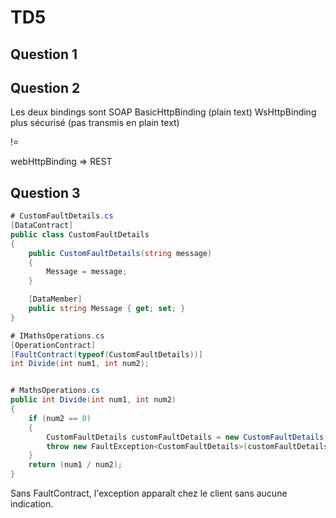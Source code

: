 # TD5

## Question 1

## Question 2

Les deux bindings sont SOAP
BasicHttpBinding (plain text)
WsHttpBinding plus sécurisé (pas transmis en plain text)

!=

webHttpBinding => REST

## Question 3

```csharp
# CustomFaultDetails.cs
[DataContract]
public class CustomFaultDetails
{
    public CustomFaultDetails(string message)
    {
        Message = message;
    }

    [DataMember]
    public string Message { get; set; }
}

# IMathsOperations.cs
[OperationContract]
[FaultContract(typeof(CustomFaultDetails))]
int Divide(int num1, int num2);


# MathsOperations.cs
public int Divide(int num1, int num2)
{
    if (num2 == 0)
    {
        CustomFaultDetails customFaultDetails = new CustomFaultDetails("Divide by zero forbidden");
        throw new FaultException<CustomFaultDetails>(customFaultDetails, new FaultReason(customFaultDetails.Message));
    }
    return (num1 / num2);
}
```

Sans FaultContract, l'exception apparaît chez le client sans aucune indication.
